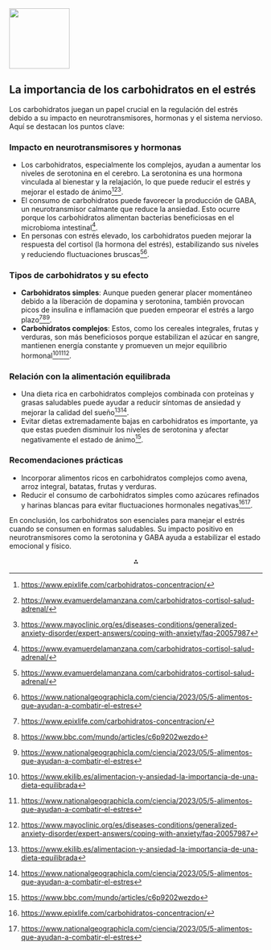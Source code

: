 <img src="https://r2cdn.perplexity.ai/pplx-full-logo-primary-dark%402x.png" class="logo" width="120"/>

## La importancia de los carbohidratos en el estrés

Los carbohidratos juegan un papel crucial en la regulación del estrés debido a su impacto en neurotransmisores, hormonas y el sistema nervioso. Aquí se destacan los puntos clave:

### **Impacto en neurotransmisores y hormonas**

- Los carbohidratos, especialmente los complejos, ayudan a aumentar los niveles de serotonina en el cerebro. La serotonina es una hormona vinculada al bienestar y la relajación, lo que puede reducir el estrés y mejorar el estado de ánimo[^1][^2][^8].
- El consumo de carbohidratos puede favorecer la producción de GABA, un neurotransmisor calmante que reduce la ansiedad. Esto ocurre porque los carbohidratos alimentan bacterias beneficiosas en el microbioma intestinal[^2].
- En personas con estrés elevado, los carbohidratos pueden mejorar la respuesta del cortisol (la hormona del estrés), estabilizando sus niveles y reduciendo fluctuaciones bruscas[^2][^6].


### **Tipos de carbohidratos y su efecto**

- **Carbohidratos simples**: Aunque pueden generar placer momentáneo debido a la liberación de dopamina y serotonina, también provocan picos de insulina e inflamación que pueden empeorar el estrés a largo plazo[^1][^3][^6].
- **Carbohidratos complejos**: Estos, como los cereales integrales, frutas y verduras, son más beneficiosos porque estabilizan el azúcar en sangre, mantienen energía constante y promueven un mejor equilibrio hormonal[^4][^6][^8].


### **Relación con la alimentación equilibrada**

- Una dieta rica en carbohidratos complejos combinada con proteínas y grasas saludables puede ayudar a reducir síntomas de ansiedad y mejorar la calidad del sueño[^4][^6].
- Evitar dietas extremadamente bajas en carbohidratos es importante, ya que estas pueden disminuir los niveles de serotonina y afectar negativamente el estado de ánimo[^3].


### **Recomendaciones prácticas**

- Incorporar alimentos ricos en carbohidratos complejos como avena, arroz integral, batatas, frutas y verduras.
- Reducir el consumo de carbohidratos simples como azúcares refinados y harinas blancas para evitar fluctuaciones hormonales negativas[^1][^6].

En conclusión, los carbohidratos son esenciales para manejar el estrés cuando se consumen en formas saludables. Su impacto positivo en neurotransmisores como la serotonina y GABA ayuda a estabilizar el estado emocional y físico.

<div style="text-align: center">⁂</div>

[^1]: https://www.epixlife.com/carbohidratos-concentracion/

[^2]: https://www.evamuerdelamanzana.com/carbohidratos-cortisol-salud-adrenal/

[^3]: https://www.bbc.com/mundo/articles/c6p9202wezdo

[^4]: https://www.ekilib.es/alimentacion-y-ansiedad-la-importancia-de-una-dieta-equilibrada

[^5]: https://www.dietdoctor.com/es/low-carb/guia-salud-mental

[^6]: https://www.nationalgeographicla.com/ciencia/2023/05/5-alimentos-que-ayudan-a-combatir-el-estres

[^7]: https://www.clinicalascondes.cl/Comunidad-Mujer-Y-Mama/blog-cmm/blog-listado/planificacion/alimentos-ayudan-evitar-estres

[^8]: https://www.mayoclinic.org/es/diseases-conditions/generalized-anxiety-disorder/expert-answers/coping-with-anxiety/faq-20057987

